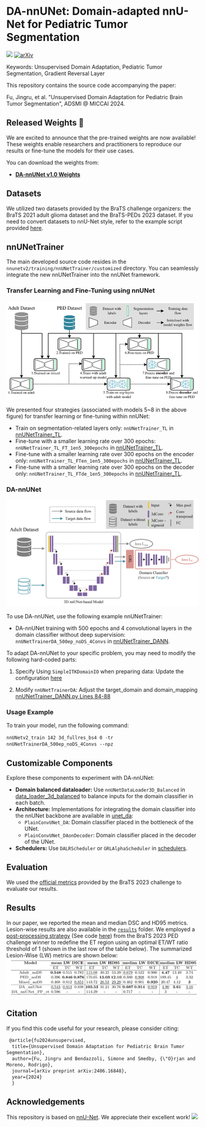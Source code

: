 # DA-nnUNet: Domain-adapted nnU-Net for Pediatric Tumor Segmentation
<a href="https://opensource.org/licenses/MIT"><img src="https://img.shields.io/badge/License-MIT-yellow.svg"></a> [![arXiv](https://img.shields.io/badge/arXiv-2406.16848-b31b1b.svg)](https://arxiv.org/abs/2406.16848)

Keywords: Unsupervised Domain Adaptation, Pediatric Tumor Segmentation, Gradient Reversal Layer

This repository contains the source code accompanying the paper:

Fu, Jingru, et al. "Unsupervised Domain Adaptation for Pediatric Brain Tumor Segmentation", ADSMI @ MICCAI 2024.

## Released Weights 🎉  

We are excited to announce that the pre-trained weights are now available!  
These weights enable researchers and practitioners to reproduce our results or fine-tune the models for their use cases.  

You can download the weights from:  
- **[DA-nnUNet v1.0 Weights](https://github.com/Fjr9516/DA_nnUNet/releases/tag/v1.0)**


## Datasets

We utilized two datasets provided by the BraTS challenge organizers: the BraTS 2021 adult glioma dataset and the BraTS-PEDs 2023 dataset. If you need to convert datasets to nnU-Net style, refer to the example script provided [here](nnunetv2/dataset_conversion/Dataset140_BraTS23_PED.py).

## nnUNetTrainer

The main developed source code resides in the `nnunetv2/training/nnUNetTrainer/customized` directory. You can seamlessly integrate the new nnUNetTrainer into the nnUNet framework.

### Transfer Learning and Fine-Tuning using nnUNet

![Different strategies for transfer learning based on a pre-trained model](./figs/SDA.png)

We presented four strategies (associated with models 5~8 in the above figure) for transfer learning or fine-tuning within nnUNet:

- Train on segmentation-related layers only: `nnUNetTrainer_TL` in [nnUNetTrainer_TL](nnunetv2/training/nnUNetTrainer/customized/nnUNetTrainer_TL.py).
- Fine-tune with a smaller learning rate over 300 epochs: `nnUNetTrainer_TL_FT_1en5_300epochs` in [nnUNetTrainer_TL](nnunetv2/training/nnUNetTrainer/customized/nnUNetTrainer_TL.py).
- Fine-tune with a smaller learning rate over 300 epochs on the encoder only: `nnUNetTrainer_TL_FTen_1en5_300epochs` in [nnUNetTrainer_TL](nnunetv2/training/nnUNetTrainer/customized/nnUNetTrainer_TL.py).
- Fine-tune with a smaller learning rate over 300 epochs on the decoder only: `nnUNetTrainer_TL_FTde_1en5_300epochs` in [nnUNetTrainer_TL](nnunetv2/training/nnUNetTrainer/customized/nnUNetTrainer_TL.py).

### DA-nnUNet

![Schematic of proposed DA-nnUNet](./figs/DA_nnUNet.png)

To use DA-nnUNet, use the following example nnUNetTrainer:

- DA-nnUNet training with 500 epochs and 4 convolutional layers in the domain classifier without deep supervision: `nnUNetTrainerDA_500ep_noDS_4Convs` in [nnUNetTrainer_DANN](nnunetv2/training/nnUNetTrainer/customized/nnUNetTrainer_DANN.py).

To adapt DA-nnUNet to your specific problem, you may need to modify the following hard-coded parts:

1. Specify Using `SimpleITKDomainIO` when preparing data: Update the configuration [here](https://github.com/Fjr9516/DA_nnUNet/blob/aa48c7b17a62e9393fe4f588e69042f9d3be6618/nnunetv2/imageio/simpleitk_domain_reader_writer.py#L42)

2. Modify `nnUNetTrainerDA`: Adjust the target_domain and domain_mapping [nnUNetTrainer_DANN.py Lines 84-88](https://github.com/Fjr9516/DA_nnUNet/blob/aa48c7b17a62e9393fe4f588e69042f9d3be6618/nnunetv2/training/nnUNetTrainer/customized/nnUNetTrainer_DANN.py#L84)

### Usage Example

To train your model, run the following command:

`nnUNetv2_train 142 3d_fullres_bs4 0 -tr nnUNetTrainerDA_500ep_noDS_4Convs --npz`

## Customizable Components

Explore these components to experiment with DA-nnUNet:

- **Domain balanced dataloader:** Use `nnUNetDataLoader3D_Balanced` in [data_loader_3d_balanced](nnunetv2/training/dataloading/data_loader_3d_balanced.py) to balance inputs for the domain classifier in each batch.
- **Architecture:** Implementations for integrating the domain classifier into the nnUNet backbone are available in [unet_da](nnunetv2/training/nnUNetTrainer/customized/unet_da.py):
  - `PlainConvUNet_DA`: Domain classifier placed in the bottleneck of the UNet.
  - `PlainConvUNet_DAonDecoder`: Domain classifier placed in the decoder of the UNet.
- **Schedulers:** Use `DALRScheduler` or `GRLAlphaScheduler` in [schedulers](nnunetv2/training/nnUNetTrainer/customized/schedulers.py).

## Evaluation
We used the [official metrics](https://github.com/rachitsaluja/BraTS-2023-Metrics) provided by the BraTS 2023 challenge to evaluate our results.

## Results
In our paper, we reported the mean and median DSC and HD95 metrics. Lesion-wise results are also available in the [`results`](results/UnsupervisedDA/) folder. We employed a [post-processing strategy](https://github.com/Precision-Medical-Imaging-Group/BraTS2023-inferCode/blob/main/postproc/postprocess.py) (See code [here](postprocess_PED.py)) from the BraTS 2023 PED challenge winner to redefine the ET region using an optimal ET/WT ratio threshold of 1 (shown in the last row of the table below). The summarized Lesion-Wise (LW) metrics are shown below:
![Comparison of methods using Lesion-Wise Performance Metrics](./figs/LW_results.png)

## Citation
If you find this code useful for your research, please consider citing:

     @article{fu2024unsupervised,
      title={Unsupervised Domain Adaptation for Pediatric Brain Tumor Segmentation},
      author={Fu, Jingru and Bendazzoli, Simone and Smedby, {\"O}rjan and Moreno, Rodrigo},
      journal={arXiv preprint arXiv:2406.16848},
      year={2024}
      }

    
## Acknowledgements
This repository is based on [nnU-Net](https://github.com/MIC-DKFZ/nnUNet). We appreciate their excellent work! <img src="https://raw.githubusercontent.com/iampavangandhi/iampavangandhi/master/gifs/Hi.gif" width="30">
